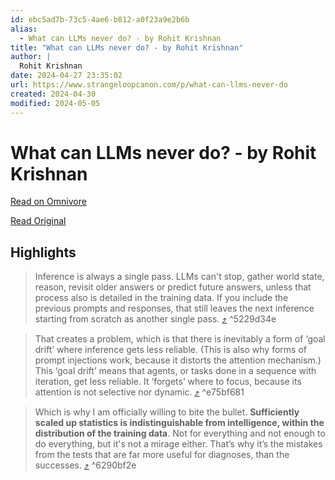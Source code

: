 ```yaml
---
id: ebc5ad7b-73c5-4ae6-b812-a0f23a9e2b6b
alias:
  - What can LLMs never do? - by Rohit Krishnan
title: "What can LLMs never do? - by Rohit Krishnan"
author: |
  Rohit Krishnan
date: 2024-04-27 23:35:02
url: https://www.strangeloopcanon.com/p/what-can-llms-never-do
created: 2024-04-30
modified: 2024-05-05
---
```


# What can LLMs never do? - by Rohit Krishnan

[Read on Omnivore](https://omnivore.app/me/https-www-strangeloopcanon-com-p-what-can-llms-never-do-18f1fda36a9)

[Read Original](https://www.strangeloopcanon.com/p/what-can-llms-never-do)

## Highlights

> Inference is always a single pass. LLMs can't stop, gather world state, reason, revisit older answers or predict future answers, unless that process also is detailed in the training data. If you include the previous prompts and responses, that still leaves the next inference starting from scratch as another single pass. [⤴️](https://omnivore.app/me/https-www-strangeloopcanon-com-p-what-can-llms-never-do-18f1fda36a9#5229d34e-13e0-43fe-ba50-d03cfaccb8a3)  ^5229d34e

> That creates a problem, which is that there is inevitably a form of ‘goal drift’ where inference gets less reliable. (This is also why forms of prompt injections work, because it distorts the attention mechanism.) This ‘goal drift’ means that agents, or tasks done in a sequence with iteration, get less reliable. It ‘forgets’ where to focus, because its attention is not selective nor dynamic. [⤴️](https://omnivore.app/me/https-www-strangeloopcanon-com-p-what-can-llms-never-do-18f1fda36a9#e75bf681-f147-4821-b7fe-50fbfef23957)  ^e75bf681

> Which is why I am officially willing to bite the bullet. **Sufficiently scaled up statistics is indistinguishable from intelligence, within the distribution of the training data**. Not for everything and not enough to do everything, but it's not a mirage either. That’s why it’s the mistakes from the tests that are far more useful for diagnoses, than the successes. [⤴️](https://omnivore.app/me/https-www-strangeloopcanon-com-p-what-can-llms-never-do-18f1fda36a9#6290bf2e-78d4-4d38-9d9c-6a53d718ed7b)  ^6290bf2e

